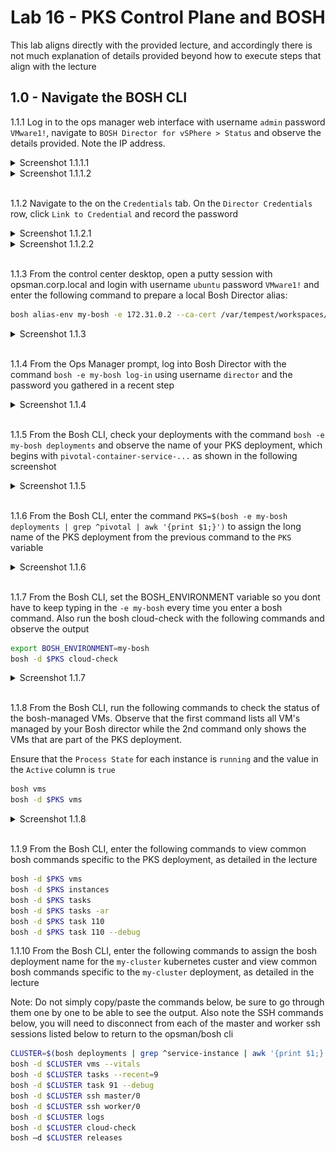 # Lab 16 - PKS Control Plane and BOSH

This lab aligns directly with the provided lecture, and accordingly there is not much explanation of details provided beyond how to execute steps that align with the lecture

## 1.0 - Navigate the BOSH CLI

1.1.1 Log in to the ops manager web interface with username `admin` password `VMware1!`, navigate to `BOSH Director for vSPhere > Status` and observe the details provided. Note the IP address.

<details><summary>Screenshot 1.1.1.1</summary>
<img src="Images/2018-11-13-01-07-18.png">
</details>

<details><summary>Screenshot 1.1.1.2</summary>
<img src="Images/2018-11-13-01-14-16.png">
</details>
<br/>

1.1.2 Navigate to the on the `Credentials` tab. On the `Director Credentials` row, click `Link to Credential` and record the password

<details><summary>Screenshot 1.1.2.1</summary>
<img src="Images/2018-11-13-01-08-25.png">
</details>

<details><summary>Screenshot 1.1.2.2</summary>
<img src="Images/2018-11-13-01-16-59.png">
</details>
<br/>

1.1.3 From the control center desktop, open a putty session with opsman.corp.local and login with username `ubuntu` password `VMware1!` and enter the following command to prepare a local Bosh Director alias:

```bash
bosh alias-env my-bosh -e 172.31.0.2 --ca-cert /var/tempest/workspaces/default/root_ca_certificate
```

<details><summary>Screenshot 1.1.3</summary>
<img src="Images/2018-11-13-01-41-48.png">
</details>
<br/>

1.1.4 From the Ops Manager prompt, log into Bosh Director with the command `bosh -e my-bosh log-in` using username `director` and the password you gathered in a recent step

<details><summary>Screenshot 1.1.4</summary>
<img src="Images/2019-02-11_15-00-18.png">
</details>
<br/>

1.1.5 From the Bosh CLI, check your deployments with the command `bosh -e my-bosh deployments` and observe the name of your PKS deployment, which begins with `pivotal-container-service-...` as shown in the following screenshot

<details><summary>Screenshot 1.1.5</summary>
<img src="Images/2018-11-13-02-13-57.png">
</details>
<br/>

1.1.6 From the Bosh CLI, enter the command `PKS=$(bosh -e my-bosh deployments | grep ^pivotal | awk '{print $1;}')` to assign the long name of the PKS deployment from the previous command to the `PKS` variable

<details><summary>Screenshot 1.1.6</summary>
<img src="Images/2018-11-15-00-26-14.png">
</details>
<br/>

1.1.7 From the Bosh CLI, set the BOSH_ENVIRONMENT variable so you dont have to keep typing in the `-e my-bosh` every time you enter a bosh command. Also run the bosh cloud-check with the following commands and observe the output

```bash
export BOSH_ENVIRONMENT=my-bosh
bosh -d $PKS cloud-check
```

<details><summary>Screenshot 1.1.7</summary>
<img src="Images/2019-02-11_14-57-54.png">
</details>
<br/>

1.1.8 From the Bosh CLI, run the following commands to check the status of the bosh-managed VMs. Observe that the first command lists all VM's managed by your Bosh director while the 2nd command only shows the VMs that are part of the PKS deployment.

Ensure that the `Process State` for each instance is `running` and the value in the `Active` column is `true`

```bash
bosh vms
bosh -d $PKS vms
```

<details><summary>Screenshot 1.1.8</summary>
<img src="Images/2018-11-15-00-53-34.png">
</details>
<br/>

1.1.9 From the Bosh CLI, enter the following commands to view common bosh commands specific to the PKS deployment, as detailed in the lecture

```bash
bosh -d $PKS vms
bosh -d $PKS instances
bosh -d $PKS tasks
bosh -d $PKS tasks -ar
bosh -d $PKS task 110
bosh -d $PKS task 110 --debug
```

1.1.10 From the Bosh CLI, enter the following commands to assign the bosh deployment name for the `my-cluster` kubernetes custer and view common bosh commands specific to the `my-cluster` deployment, as detailed in the lecture

Note: Do not simply copy/paste the commands below, be sure to go through them one by one to be able to see the output. Also note the SSH commands below, you will need to disconnect from each of the master and worker ssh sessions listed below to return to the opsman/bosh cli

```bash
CLUSTER=$(bosh deployments | grep ^service-instance | awk '{print $1;}')
bosh -d $CLUSTER vms --vitals
bosh -d $CLUSTER tasks --recent=9
bosh -d $CLUSTER task 91 --debug
bosh -d $CLUSTER ssh master/0
bosh -d $CLUSTER ssh worker/0
bosh -d $CLUSTER logs
bosh -d $CLUSTER cloud-check
bosh –d $CLUSTER releases
```